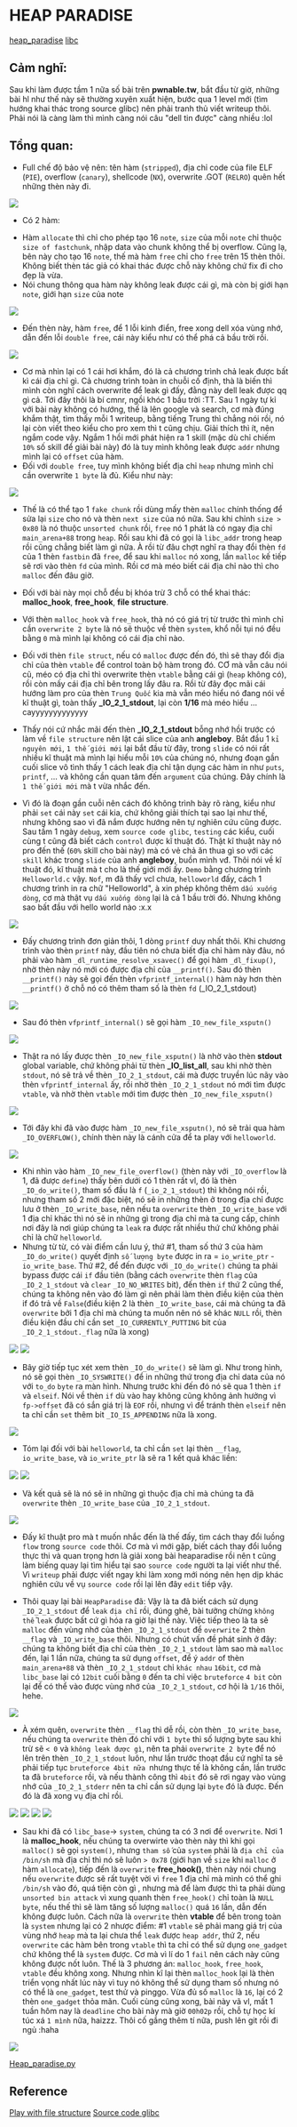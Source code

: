 # HEAP PARADISE
[heap_paradise](https://github.com/Arens2/pwnable.tw/blob/master/Heapparadise/src/heap_paradise)
[libc](https://github.com/Arens2/pwnable.tw/blob/master/Heapparadise/src/libc_64.so.6)

## Cảm nghĩ: 
   Sau khi làm được tầm 1 nữa số bài trên **pwnable.tw**, bắt đầu từ giờ, những bài hl như thế này sẽ thường xuyên xuất hiện, bước qua 1 level mới (tìm hướng khai thác trong source glibc) nên phải tranh thủ viết writeup thôi. Phải nói là càng làm thì mình càng nói câu "dell tin được" càng nhiều :lol

## Tổng quan:
- Full chế độ bảo vệ nên: tên hàm (`stripped`), địa chỉ code của file ELF (`PIE`), overflow (`canary`), shellcode (`NX`), overwrite .GOT (`RELRO`) quên hết những thèn này đi.
<img src=https://github.com/Arens2/pwnable.tw/blob/master/Heapparadise/src/protected.png>

- Có 2 hàm:
 + Hàm `allocate` thì chỉ cho phép tạo 16 `note`, `size` của mỗi `note` chỉ thuộc `size of fastchunk`, nhập data vào chunk không thể bị overflow. Cũng lạ, bên này cho tạo 16 `note`, thế mà hàm `free` chỉ cho `free` trên 15 thèn thôi. Không biết thèn tác giả có khai thác được chỗ này không chứ fix đi cho đẹp là vừa.
 + Nói chung thông qua hàm này không leak được cái gì, mà còn bị giới hạn `note`, giới hạn `size` của note
<img src=https://github.com/Arens2/pwnable.tw/blob/master/Heapparadise/src/allocate.png>

 + Đến thèn này, hàm `free`, để 1 lỗi kinh điển, free xong dell xóa vùng nhớ, dẫn đến lỗi `double free`, cái này kiểu như có thể phá cả bầu trời rồi.
<img src=https://github.com/Arens2/pwnable.tw/blob/master/Heapparadise/src/free.png>

- Cơ mà nhìn lại có 1 cái hơi khắm, đó là cả chương trình chả leak được bất kì cái địa chỉ gì. Cả chương trình toàn in chuỗi cố định, thà là biến thì mình còn nghĩ cách overwrite để leak gì đấy, đằng này dell leak được qq gì cả. Tới đây thôi là bí cmnr, ngồi khóc 1 bầu trời :TT. Sau 1 ngày tự kỉ với bài này không có hướng, thế là lên google và search, cơ mà đúng khắm thật, tìm thấy mỗi 1 writeup, bằng tiếng Trung thì chẳng nói rồi, nó lại còn viết theo kiểu cho pro xem thì t cũng chịu. Giải thích thì ít, nên ngắm code vậy. Ngắm 1 hồi mới phát hiện ra 1 skill (mặc dù chỉ chiếm `10%` số skill để giải bài này) đó là tuy mình không leak được `addr` nhưng mình lại có `offset` của hàm.
- Đối với `double free`, tuy mình không biết địa chỉ `heap` nhưng mình chỉ cần overwrite `1 byte` là đủ. Kiểu như này:
<img src=https://github.com/Arens2/pwnable.tw/blob/master/Heapparadise/src/double_free.png>

- Thế là có thể tạo 1 `fake chunk` rồi dùng mấy thèn `malloc` chính thống để sửa lại `size` cho nó và thèn `next size` của nó nữa. Sau khi chỉnh `size > 0x80` là nó thuộc `unsorted chunk` rồi, `free` nó 1 phát là có ngay địa chỉ `main_arena+88` trong `heap`. Rồi sau khi đã có gọi là `libc_addr` trong heap rồi cũng chẳng biết làm gì nữa. À rồi từ đâu chợt nghĩ ra thay đổi thèn `fd` của 1 thèn `fastbin` đã `free`, để sau khi `malloc` nó xong, lần `malloc` kế tiếp sẽ rơi vào thèn `fd` của mình. Rồi cơ mà méo biết cái địa chỉ nào thì cho `malloc` đến đâu giờ.
- Đối với bài này mọi chỗ đều bị khóa trừ 3 chỗ có thể khai thác: **malloc_hook**, **free_hook**, **file structure**.
- Với thèn `malloc_hook` và `free_hook`, thà nó có giá trị từ trước thì mình chỉ cần `overwrite 2 byte` là nó sẽ thuộc về thèn `system`, khổ nỗi tụi nó đều bằng `0` mà mình lại không có cái địa chỉ nào. 
- Đối với thèn `file struct`, nếu có `malloc` được đến đó, thì sẽ thay đổi địa chỉ của thèn `vtable` để control toàn bộ hàm trong đó. CƠ mà vẫn câu nói cũ, méo có địa chỉ thì overwrite thèn `vtable` bằng cái gì (`heap` không có), rồi còn mấy cái địa chỉ bên trong lấy đâu ra. Rồi từ đây đọc mãi cái hướng làm pro của thèn `Trung Quốc` kia mà vẫn méo hiểu nó đang nói về kĩ thuật gì, toàn thấy **_IO_2_1_stdout**, lại còn **1/16** mà méo hiểu ... cayyyyyyyyyyyyy

- Thấy nói cứ nhắc mãi đến thèn **_IO_2_1_stdout** bỗng nhớ hồi trước có làm về `file structure` nên lật cái slice của anh **angleboy**. Bắt đầu 1 `kỉ nguyên mới`, `1 thế giới mới` lại bắt đầu từ đây, trong `slide` có nói rất nhiều kĩ thuật mà mình lại hiểu mỗi `10%` của chúng nó, nhưng đoạn gần cuối slice vô tình thấy 1 cách leak địa chỉ tận dụng các hàm in như `puts`, `printf`, ... và không cần quan tâm đến `argument` của chúng. Đây chính là `1 thế giới mới` mà t vừa nhắc đến.

- Vì đó là đoạn gần cuỗi nên cách đó không trình bày rõ ràng, kiểu như phải `set` cái này `set` cái kia, chứ không giải thích tại sao lại như thế, nhưng không sao vì đã nắm được hướng nên tự nghiên cứu cũng được. Sau tầm 1 ngày `debug`, xem `source code glibc`, `testing` các kiểu, cuối cùng t cũng đã biết cách `control` được kĩ thuật đó. Thật kĩ thuật này nó pro đến thế (`60%` skill cho bài này) mà có vẻ chả ăn thua gì so với các `skill` khác trong `slide` của anh **angleboy**, buồn mình vđ. Thôi nói về kĩ thuật đó, kĩ thuật mà t cho là thế giới mới ấy. `Demo` bằng chương trình `Helloworld.c` vậy. `Nof`, m đã thấy vcl chưa, `helloworld` đấy, cách 1 chương trình in ra chữ "Helloworld", à xin phép không thêm `dấu xuống dòng`, cơ mà thật vụ `dấu xuống dòng` lại là cả 1 bầu trời đó. Nhưng không sao bất đầu với hello world nào :x.x
<img src=https://github.com/Arens2/pwnable.tw/blob/master/Heapparadise/src/hworld.png>

- Đấy chương trình đơn giản thôi, 1 dòng `printf` duy nhất thôi. Khi chương trình vào thèn `printf` này, đầu tiên nó chưa biết địa chỉ hàm này đâu, nó phải vào hàm `_dl_runtime_resolve_xsavec()` để gọi hàm `_dl_fixup()`, nhờ thèn này nó mới có được địa chỉ của `__printf()`. Sau đó thèn `__printf()` này sẽ gọi đến thèn `vfprintf_internal()` hàm này hơn thèn `__printf()` ở chỗ nó có thêm tham số là thèn `fd` (_IO_2_1_stdout)
<img src=https://github.com/Arens2/pwnable.tw/blob/master/Heapparadise/src/printf.png>

- Sau đó thèn `vfprintf_internal()` sẽ gọi hàm `_IO_new_file_xsputn()`
<img src=https://github.com/Arens2/pwnable.tw/blob/master/Heapparadise/src/xsputn_start.png>

- Thật ra nó lấy được thèn `_IO_new_file_xsputn()` là nhờ vào thèn **stdout** global variable, chứ không phải từ thèn **_IO_list_all**, sau khi nhờ thèn `stdout`, nó sẽ trả về thèn `_IO_2_1_stdout`, cái mà được truyền lúc nãy vào thèn `vfprintf_internal` ấy, rồi nhờ thèn `_IO_2_1_stdout` nó mới tìm được `vtable`, và nhờ thèn `vtable` mới tìm được thèn `_IO_new_file_xsputn()`
<img src=https://github.com/Arens2/pwnable.tw/blob/master/Heapparadise/src/io_jump_t.png>

- Tới đây khi đã vào được hàm `_IO_new_file_xsputn()`, nó sẽ trải qua hàm `_IO_OVERFLOW()`, chính thèn này là cánh cửa để ta play với `helloworld`.
<img src=https://github.com/Arens2/pwnable.tw/blob/master/Heapparadise/src/xsputn.png>

- Khi nhìn vào hàm `_IO_new_file_overflow()` (thèn này với `_IO_overflow` là 1, đã được `define`) thấy bên dưới có 1 thèn rất vl, đó là thèn `_IO_do_write()`, tham số đầu là `f` (`_io_2_1_stdout`) thì không nói rồi, nhưng tham số 2 mới đặc biệt, nó sẽ in những thèn ở trong địa chỉ được lưu ở thèn `_IO_write_base`, nên nếu ta `overwrite` thèn `_IO_write_base` với 1 địa chỉ khác thì nó sẽ in những gì trong địa chỉ mà ta cung cấp, chính nơi đây là nơi giúp chúng ta `leak` ra được rất nhiều thứ chứ không phải chỉ là chữ `helloworld`.
- Nhưng từ từ, có vài điểm cần lưu ý, thứ #1, tham số thứ 3 của hàm `_IO_do_write()` quyết định `số lượng byte` được in ra = `io_write_ptr` - `io_write_base`.
Thứ #2, để đến được với `_IO_do_write()` chúng ta phải bypass được cái `if` đầu tiên (bằng cách `overwrite` thèn `flag` của `_IO_2_1_stdout` và `clear` `_IO_NO_WRITES` bit), đến thèn `if` thứ 2 cũng thế, chúng ta không nên vào đó làm gì nên phải làm thèn điều kiện của thèn if đó trả về `False`(điều kiện 2 là thèn `_IO_write_base`, cái mà chúng ta đã `overwrite` bởi 1 địa chỉ mà chúng ta muốn nên nó sẽ khác `NULL` rồi, thèn điều kiện đầu chỉ cần set `_IO_CURRENTLY_PUTTING` bit của `_IO_2_1_stdout._flag` nữa là xong)
<img src=https://github.com/Arens2/pwnable.tw/blob/master/Heapparadise/src/overflow.png>
<img src=https://github.com/Arens2/pwnable.tw/blob/master/Heapparadise/src/__flag.png>

- Bây giờ tiếp tục xét xem thèn `_IO_do_write()` sẽ làm gì. Như trong hình, nó sẽ gọi thèn `_IO_SYSWRITE()` để in những thứ trong địa chỉ data của nó với `to_do` `byte` ra màn hình. Nhưng trước khi đến đó nó sẽ qua 1 thèn `if` và `elseif`. Nói về thèn `if` dù vào hay không cũng không ảnh hưởng vì `fp->offset` đã có sắn giá trị là `EOF` rồi, nhưng vì để tránh thèn `elseif` nên ta chỉ cần `set` thêm bit `_IO_IS_APPENDING` nữa là xong.
<img src=https://github.com/Arens2/pwnable.tw/blob/master/Heapparadise/src/write.png>

- Tóm lại đối với bài `helloworld`, ta chỉ cần `set` lại thèn `__flag`, `io_write_base`, và `io_write_ptr` là sẽ ra 1 kết quả khác liền:
<img src=https://github.com/Arens2/pwnable.tw/blob/master/Heapparadise/src/secret_message.png>
<img src=https://github.com/Arens2/pwnable.tw/blob/master/Heapparadise/src/struct_changed.png>

- Và kết quả sẽ là nó sẽ in những gì thuộc địa chỉ mà chúng ta đã `overwrite` thèn `_IO_write_base` của `_IO_2_1_stdout`.
<img src=https://github.com/Arens2/pwnable.tw/blob/master/Heapparadise/src/result.png>

- Đấy kĩ thuật pro mà t muốn nhắc đến là thế đấy, tìm cách thay đổi luồng `flow` trong `source code` thôi. Cơ mà vì mới gặp, biết cách thay đổi luồng thực thi và quan trọng hơn là giải xong bài heaparadise rồi nên t cũng làm biếng quay lại tìm hiểu tại sao `source code` người ta lại viết như thế. Vì `writeup` phải được viết ngay khi làm xong mới nóng nên hẹn dịp khác nghiên cứu về vụ `source code` rồi lại lên đây `edit` tiếp vậy.

- Thôi quay lại bài `HeapParadise` đã: Vậy là ta đã biết cách sử dụng `_IO_2_1_stdout` để `leak` `địa chỉ` rồi, đúng ghê, bài tưởng chừng `không thể` `leak` được bất cứ gì hóa ra giờ lại thế này. Việc tiếp theo là ta sẽ `malloc` đến vùng nhớ của thèn `_IO_2_1_stdout` để `overwrite` 2 thèn `__flag` và `_IO_write_base` thôi. Nhưng có chút vấn đề phát sinh ở đây: chúng ta không biết địa chỉ của thèn `_IO_2_1_stdout` làm sao mà `malloc` đến, lại 1 lần nữa, chúng ta sử dụng `offset`, để ý `addr` of thèn `main_arena+88` và thèn `_IO_2_1_stdout` chỉ `khác nhau` `16bit`, cơ mà `libc_base` lại có `12bit` cuối bằng `0` đến ta chỉ việc `bruteforce` `4 bit` còn lại để có thể vào được vùng nhớ của `_IO_2_1_stdout`, cơ hội là `1/16` thôi, hehe.
<img src=https://github.com/Arens2/pwnable.tw/blob/master/Heapparadise/src/2byte.png>

- À xém quên, `overwrite` thèn `__flag` thì dễ rồi, còn thèn `_IO_write_base`, nếu chúng ta `overwrite` thèn đó chỉ với `1 byte` thì số lượng byte sau khi trừ sẽ `< 0` và `không leak được gì`, nên ta phải `overwrite 2 byte` để nó lên trên thèn `_IO_2_1_stdout` luôn, như lần trước thoạt đầu cứ nghĩ ta sẽ phải tiếp tục `bruteforce 4bit nữa `nhưng thực tế là không cần, lần trước ta đã `bruteforce` rồi, và nếu thành công thì `4bit` đó sẽ rơi ngay vào vùng nhớ của `_IO_2_1_stderr` nên ta chỉ cần sử dụng lại `byte` đó là được. Đến đó là đã xong vụ địa chỉ rồi.
<img src=https://github.com/Arens2/pwnable.tw/blob/master/Heapparadise/src/todo_byte.png>
<img src=https://github.com/Arens2/pwnable.tw/blob/master/Heapparadise/src/setup.png>
<img src=https://github.com/Arens2/pwnable.tw/blob/master/Heapparadise/src/table.png>
<img src=https://github.com/Arens2/pwnable.tw/blob/master/Heapparadise/src/leak_addr.png>

- Sau khi đã có `libc_base`-> `system`, chúng ta có 3 nơi để `overwrite`. Nơi 1 là **malloc_hook**, nếu chúng ta overwirte vào thèn này thì khi gọi `malloc()` sẽ gọi `system()`, nhưng `tham số` của `system` phải là `địa chỉ của /bin/sh` mà địa chỉ thì nó sẽ luôn `> 0x78` (giới hạn về `size` khi `malloc` ở hàm `allocate`), tiếp đến là `overwrite` **free_hook()**, thèn này nói chung nếu `overwrite` được sẽ rất tuyệt vời vì `free` 1 địa chỉ mà mình có thể ghi `/bin/sh` vào đó, quá tiện còn gì , nhưng mà để làm được thì ta phải dùng `unsorted bin attack` vì xung quanh thèn `free_hook()` chỉ toàn là `NULL byte`, nếu thế thì sẽ làm tăng số lượng `malloc()` quá `16` lần, dẫn đến không được luôn. Cách nữa là `overwrite` thèn **vtable** để bên trong toàn là `system` nhưng lại có 2 nhược điểm: #1 `vtable` sẽ phải mang giá trị của vùng nhớ `heap` mà ta lại chưa thể `leak` được `heap addr`, thứ 2, nếu `overwrite` các hàm bên trong `vtable` thì ta chỉ có thể sử dụng `one_gadget` chứ không thể là `system` được. Cơ mà vì lí do 1 `fail` nên cách này cũng không được nốt luôn. Thế là 3 phương án: `malloc_hook`, `free_hook`, `vtable` đều không xong. Nhưng nhìn kĩ lại thèn `malloc_hook` lại là thèn triển vọng nhất lúc này vì tuy nó không thể sử dụng tham số nhưng nó có thể là `one_gadget`, test thử và pinggo. Vừa đủ số `malloc` là `16`, lại có 2 thèn `one_gadget` thỏa mãn. Cuối cùng cũng xong, bài này vã vl, mất 1 tuần hôm nay là `deadline` cho bài này mà giờ `00h02p` rồi, chỗ tự học kí túc xá `1 mình` nữa, haizzz. Thôi cố gắng thêm tí nữa, push lên git rồi đi ngủ :haha

<img src=https://github.com/Arens2/pwnable.tw/blob/master/Heapparadise/src/flag.png>

[Heap_paradise.py](https://github.com/Arens2/pwnable.tw/blob/master/Heapparadise/exp.py)

## Reference
[Play with file structure](https://gsec.hitb.org/materials/sg2018/WHITEPAPERS/FILE%20Structures%20-%20Another%20Binary%20Exploitation%20Technique%20-%20An-Jie%20Yang.pdf)
[Source code glibc](https://code.woboq.org/userspace/glibc/)

